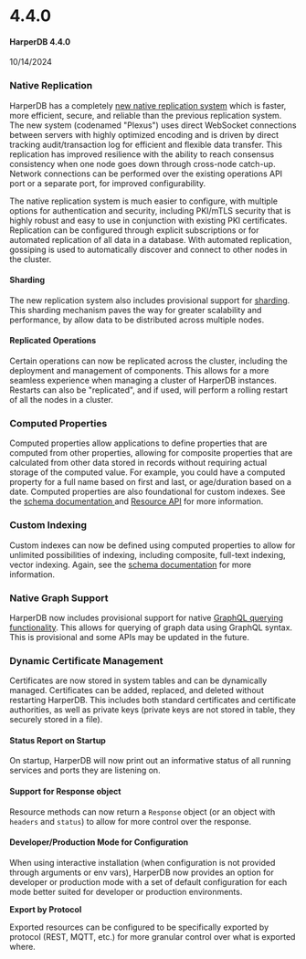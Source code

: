 # 4.4.0

#### HarperDB 4.4.0

10/14/2024

### Native Replication

HarperDB has a completely [new native replication system](../../../developers/replication/) which is faster, more efficient, secure, and reliable than the previous replication system. The new system (codenamed "Plexus") uses direct WebSocket connections between servers with highly optimized encoding and is driven by direct tracking audit/transaction log for efficient and flexible data transfer. This replication has improved resilience with the ability to reach consensus consistency when one node goes down through cross-node catch-up. Network connections can be performed over the existing operations API port or a separate port, for improved configurability.

The native replication system is much easier to configure, with multiple options for authentication and security, including PKI/mTLS security that is highly robust and easy to use in conjunction with existing PKI certificates. Replication can be configured through explicit subscriptions or for automated replication of all data in a database. With automated replication, gossiping is used to automatically discover and connect to other nodes in the cluster.

#### Sharding

The new replication system also includes provisional support for [sharding](../../../developers/replication/sharding.md). This sharding mechanism paves the way for greater scalability and performance, by allow data to be distributed across multiple nodes.

#### Replicated Operations

Certain operations can now be replicated across the cluster, including the deployment and management of components. This allows for a more seamless experience when managing a cluster of HarperDB instances. Restarts can also be "replicated", and if used, will perform a rolling restart of all the nodes in a cluster.

### Computed Properties

Computed properties allow applications to define properties that are computed from other properties, allowing for composite properties that are calculated from other data stored in records without requiring actual storage of the computed value. For example, you could have a computed property for a full name based on first and last, or age/duration based on a date. Computed properties are also foundational for custom indexes. See the [schema documentation ](../../../developers/applications/defining-schemas.md)and [Resource API](../../reference/resource.md) for more information.

### Custom Indexing

Custom indexes can now be defined using computed properties to allow for unlimited possibilities of indexing, including composite, full-text indexing, vector indexing. Again, see the [schema documentation](../../../developers/applications/defining-schemas.md) for more information.

### Native Graph Support

HarperDB now includes provisional support for native [GraphQL querying functionality](../../reference/graphql.md). This allows for querying of graph data using GraphQL syntax. This is provisional and some APIs may be updated in the future.

### Dynamic Certificate Management

Certificates are now stored in system tables and can be dynamically managed. Certificates can be added, replaced, and deleted without restarting HarperDB. This includes both standard certificates and certificate authorities, as well as private keys (private keys are not stored in table, they securely stored in a file).

#### Status Report on Startup

On startup, HarperDB will now print out an informative status of all running services and ports they are listening on.

#### Support for Response object

Resource methods can now return a `Response` object (or an object with `headers` and `status`) to allow for more control over the response.

#### Developer/Production Mode for Configuration

When using interactive installation (when configuration is not provided through arguments or env vars), HarperDB now provides an option for developer or production mode with a set of default configuration for each mode better suited for developer or production environments.

**Export by Protocol**

Exported resources can be configured to be specifically exported by protocol (REST, MQTT, etc.) for more granular control over what is exported where.
